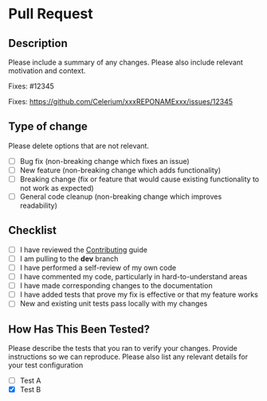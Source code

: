 # Pull Request

## Description

Please include a summary of any changes. Please also include relevant motivation and context.

Fixes: #12345

Fixes: <https://github.com/Celerium/xxxREPONAMExxx/issues/12345>

## Type of change

Please delete options that are not relevant.

- [ ] Bug fix (non-breaking change which fixes an issue)
- [ ] New feature (non-breaking change which adds functionality)
- [ ] Breaking change (fix or feature that would cause existing functionality to not work as expected)
- [ ] General code cleanup (non-breaking change which improves readability)

## Checklist

- [ ] I have reviewed the [Contributing](https://github.com/Celerium/xxxREPONAMExxx/blob/main/.github/CONTRIBUTING.md) guide
- [ ] I am pulling to the **dev** branch
- [ ] I have performed a self-review of my own code
- [ ] I have commented my code, particularly in hard-to-understand areas
- [ ] I have made corresponding changes to the documentation
- [ ] I have added tests that prove my fix is effective or that my feature works
- [ ] New and existing unit tests pass locally with my changes

## How Has This Been Tested?

Please describe the tests that you ran to verify your changes. Provide instructions so we can reproduce. Please also list any relevant details for your test configuration

- [ ] Test A
- [x] Test B
